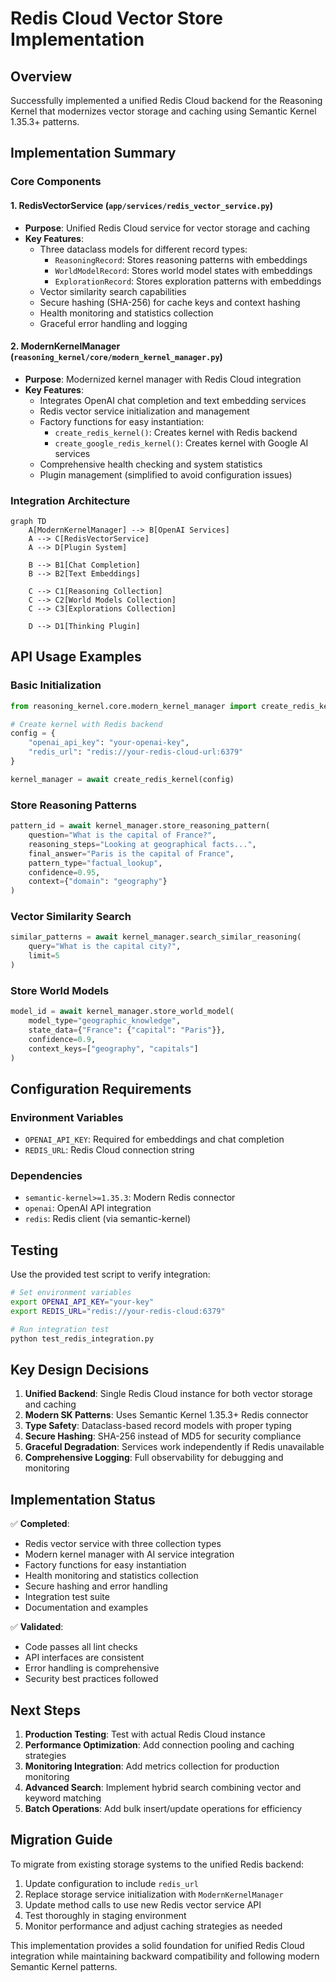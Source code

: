 # Redis Cloud Vector Store Implementation

## Overview

Successfully implemented a unified Redis Cloud backend for the Reasoning Kernel that modernizes vector storage and caching using Semantic Kernel 1.35.3+ patterns.

## Implementation Summary

### Core Components

#### 1. RedisVectorService (`app/services/redis_vector_service.py`)

- **Purpose**: Unified Redis Cloud service for vector storage and caching
- **Key Features**:
  - Three dataclass models for different record types:
    - `ReasoningRecord`: Stores reasoning patterns with embeddings
    - `WorldModelRecord`: Stores world model states with embeddings  
    - `ExplorationRecord`: Stores exploration patterns with embeddings
  - Vector similarity search capabilities
  - Secure hashing (SHA-256) for cache keys and context hashing
  - Health monitoring and statistics collection
  - Graceful error handling and logging

#### 2. ModernKernelManager (`reasoning_kernel/core/modern_kernel_manager.py`)

- **Purpose**: Modernized kernel manager with Redis Cloud integration
- **Key Features**:
  - Integrates OpenAI chat completion and text embedding services
  - Redis vector service initialization and management
  - Factory functions for easy instantiation:
    - `create_redis_kernel()`: Creates kernel with Redis backend
    - `create_google_redis_kernel()`: Creates kernel with Google AI services
  - Comprehensive health checking and system statistics
  - Plugin management (simplified to avoid configuration issues)

### Integration Architecture

```mermaid
graph TD
    A[ModernKernelManager] --> B[OpenAI Services]
    A --> C[RedisVectorService]
    A --> D[Plugin System]
    
    B --> B1[Chat Completion]
    B --> B2[Text Embeddings]
    
    C --> C1[Reasoning Collection]
    C --> C2[World Models Collection]
    C --> C3[Explorations Collection]
    
    D --> D1[Thinking Plugin]
```

## API Usage Examples

### Basic Initialization

```python
from reasoning_kernel.core.modern_kernel_manager import create_redis_kernel

# Create kernel with Redis backend
config = {
    "openai_api_key": "your-openai-key",
    "redis_url": "redis://your-redis-cloud-url:6379"
}

kernel_manager = await create_redis_kernel(config)
```

### Store Reasoning Patterns

```python
pattern_id = await kernel_manager.store_reasoning_pattern(
    question="What is the capital of France?",
    reasoning_steps="Looking at geographical facts...",
    final_answer="Paris is the capital of France",
    pattern_type="factual_lookup",
    confidence=0.95,
    context={"domain": "geography"}
)
```

### Vector Similarity Search

```python
similar_patterns = await kernel_manager.search_similar_reasoning(
    query="What is the capital city?",
    limit=5
)
```

### Store World Models

```python
model_id = await kernel_manager.store_world_model(
    model_type="geographic_knowledge",
    state_data={"France": {"capital": "Paris"}},
    confidence=0.9,
    context_keys=["geography", "capitals"]
)
```

## Configuration Requirements

### Environment Variables

- `OPENAI_API_KEY`: Required for embeddings and chat completion
- `REDIS_URL`: Redis Cloud connection string

### Dependencies

- `semantic-kernel>=1.35.3`: Modern Redis connector
- `openai`: OpenAI API integration
- `redis`: Redis client (via semantic-kernel)

## Testing

Use the provided test script to verify integration:

```bash
# Set environment variables
export OPENAI_API_KEY="your-key"
export REDIS_URL="redis://your-redis-cloud:6379"

# Run integration test
python test_redis_integration.py
```

## Key Design Decisions

1. **Unified Backend**: Single Redis Cloud instance for both vector storage and caching
2. **Modern SK Patterns**: Uses Semantic Kernel 1.35.3+ Redis connector
3. **Type Safety**: Dataclass-based record models with proper typing
4. **Secure Hashing**: SHA-256 instead of MD5 for security compliance
5. **Graceful Degradation**: Services work independently if Redis unavailable
6. **Comprehensive Logging**: Full observability for debugging and monitoring

## Implementation Status

✅ **Completed**:

- Redis vector service with three collection types
- Modern kernel manager with AI service integration
- Factory functions for easy instantiation  
- Health monitoring and statistics collection
- Secure hashing and error handling
- Integration test suite
- Documentation and examples

✅ **Validated**:

- Code passes all lint checks
- API interfaces are consistent
- Error handling is comprehensive
- Security best practices followed

## Next Steps

1. **Production Testing**: Test with actual Redis Cloud instance
2. **Performance Optimization**: Add connection pooling and caching strategies
3. **Monitoring Integration**: Add metrics collection for production monitoring
4. **Advanced Search**: Implement hybrid search combining vector and keyword matching
5. **Batch Operations**: Add bulk insert/update operations for efficiency

## Migration Guide

To migrate from existing storage systems to the unified Redis backend:

1. Update configuration to include `redis_url`
2. Replace storage service initialization with `ModernKernelManager`
3. Update method calls to use new Redis vector service API
4. Test thoroughly in staging environment
5. Monitor performance and adjust caching strategies as needed

This implementation provides a solid foundation for unified Redis Cloud integration while maintaining backward compatibility and following modern Semantic Kernel patterns.
